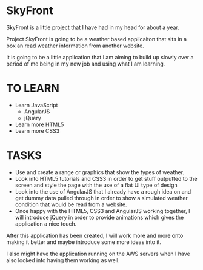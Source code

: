 SkyFront
========

SkyFront is a little project that I have had in my head for about a year.

Project SkyFront is going to be a weather based applicaiton that sits in a box an read weather information from another website.

It is going to be a little application that I am aiming to build up slowly over a period of me being in my new job
and using what I am learning.

TO LEARN
=========
* Learn JavaScript
  * AngularJS
  * jQuery
* Learn more HTML5
* Learn more CSS3

TASKS
=========
* Use and create a range or graphics that show the types of weather.
* Look into HTML5 tutorials and CSS3 in order to get stuff outputted to the screen and style the page with the use of a flat UI type of design
* Look into the use of AngularJS that I already have a rough idea on and get dummy data pulled through in order to show a simulated weather condition that would be read from a website.
* Once happy with the HTML5, CSS3 and AngularJS working together, I will introduce jQuery in order to provide animations which gives the application a nice touch.

After this application has been created, I will work more and more onto making it better and maybe introduce some more ideas into it.

I also might have the application running on the AWS servers when I have also looked into having them working as well.
